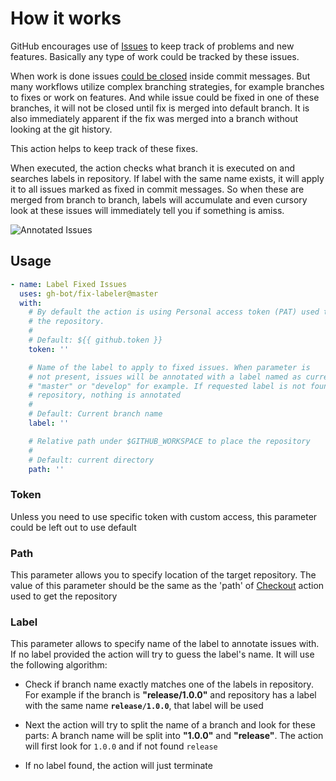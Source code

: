 # How it works

GitHub encourages use of [Issues](https://guides.github.com/features/issues) to keep track of problems and new features. Basically any type of work could be tracked by these issues.

When work is done issues [could be closed](https://help.github.com/en/enterprise/2.16/user/github/managing-your-work-on-github/closing-issues-using-keywords) inside commit messages. But many workflows utilize complex branching strategies, for example branches to fixes or work on features. And while issue could be fixed in one of these branches, it will not be closed until fix is merged into default branch. It is also immediately apparent if the fix was merged into a branch without looking at the git history.

This action helps to keep track of these fixes.

When executed, the action checks what branch it is executed on and searches labels in repository. If label with the same name exists, it will apply it to all issues marked as fixed in commit messages. So when these are merged from branch to branch, labels will accumulate and even cursory look at these issues will immediately tell you if something is amiss.

![Annotated Issues](https://raw.githubusercontent.com/gh-bot/fix-labeler/master/pics/screenshot.png "Annotated Issues")

## Usage

```yaml
- name: Label Fixed Issues
  uses: gh-bot/fix-labeler@master
  with:
    # By default the action is using Personal access token (PAT) used to fetch
    # the repository.
    #
    # Default: ${{ github.token }}
    token: ''

    # Name of the label to apply to fixed issues. When parameter is
    # not present, issues will be annotated with a label named as current branch,
    # "master" or "develop" for example. If requested label is not found in the
    # repository, nothing is annotated
    #
    # Default: Current branch name
    label: ''

    # Relative path under $GITHUB_WORKSPACE to place the repository
    #
    # Default: current directory
    path: ''
```

### Token

Unless you need to use specific token with custom access, this parameter could be left out to use default  

### Path

This parameter allows you to specify location of the target repository. The value of this parameter should be the same as the 'path' of [Checkout](https://github.com/marketplace/actions/checkout) action used to get the repository

### Label

This parameter allows to specify name of the label to annotate issues with. If no label provided the action will try to guess the label's name. It will use the following algorithm:

* Check if branch name exactly matches one of the labels in repository. For example if the branch is **"release/1.0.0"** and repository has a label with the same name **`release/1.0.0`**, that label will be used

* Next the action will try to split the name of a branch and look for these parts: A branch name will be split into **"1.0.0"** and **"release"**. The action will first look for  `1.0.0` and if not found `release`

* If no label found, the action will just terminate

